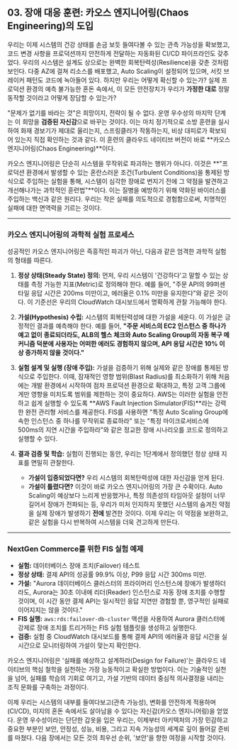 ## 03. 장애 대응 훈련: 카오스 엔지니어링(Chaos Engineering)의 도입

우리는 이제 시스템의 건강 상태를 손금 보듯 들여다볼 수 있는 관측 가능성을 확보했고, 코드 변경 사항을 프로덕션까지 안전하게 전달하는 자동화된 CI/CD 파이프라인도 갖추었다. 우리의 시스템은 설계도 상으로는 완벽한 회복탄력성(Resilience)을 갖춘 것처럼 보인다. 다중 AZ에 걸쳐 리소스를 배포했고, Auto Scaling이 설정되어 있으며, 서킷 브레이커 패턴도 코드에 녹아들어 있다. 하지만 우리는 어떻게 확신할 수 있는가? 실제 프로덕션 환경의 예측 불가능한 혼돈 속에서, 이 모든 안전장치가 우리가 **가정한 대로** 정말 동작할 것이라고 어떻게 장담할 수 있는가?

"문제가 없기를 바라는 것"은 희망이지, 전략이 될 수 없다. 운영 우수성의 마지막 단계는 이 희망을 **검증된 자신감**으로 바꾸는 것이다. 이는 마치 정기적으로 소방 훈련을 실시하여 화재 경보기가 제대로 울리는지, 스프링클러가 작동하는지, 비상 대피로가 확보되어 있는지 직접 확인하는 것과 같다. 이 훈련의 클라우드 네이티브 버전이 바로 **카오스 엔지니어링(Chaos Engineering)**이다.

카오스 엔지니어링은 단순히 시스템을 무작위로 파괴하는 행위가 아니다. 이것은 **"프로덕션 환경에서 발생할 수 있는 혼란스러운 조건(Turbulent Conditions)을 통제된 방식으로 주입하는 실험을 통해, 시스템이 심각한 장애로 번지기 전에 그 약점을 발견하고 개선해나가는 과학적인 훈련법"**이다. 이는 질병을 예방하기 위해 약화된 바이러스를 주입하는 백신과 같은 원리다. 우리는 작은 실패를 의도적으로 경험함으로써, 치명적인 실패에 대한 면역력을 기르는 것이다.

---

### 카오스 엔지니어링의 과학적 실험 프로세스

성공적인 카오스 엔지니어링은 즉흥적인 파괴가 아닌, 다음과 같은 엄격한 과학적 실험의 형태를 따른다.



1.  **정상 상태(Steady State) 정의:** 먼저, 우리 시스템이 '건강하다'고 말할 수 있는 상태를 측정 가능한 지표(Metric)로 정의해야 한다. 예를 들어, "주문 API의 99퍼센타일 응답 시간은 200ms 미만이고, 에러율은 0.1% 미만을 유지한다"와 같은 것이다. 이 기준선은 우리의 CloudWatch 대시보드에서 명확하게 관찰 가능해야 한다.

2.  **가설(Hypothesis) 수립:** 시스템의 회복탄력성에 대한 가설을 세운다. 이 가설은 긍정적인 결과를 예측해야 한다. 예를 들어, **"주문 서비스의 EC2 인스턴스 중 하나가 예고 없이 종료되더라도, ALB의 헬스 체크와 Auto Scaling Group의 자동 복구 메커니즘 덕분에 사용자는 어떠한 에러도 경험하지 않으며, API 응답 시간은 10% 이상 증가하지 않을 것이다."**

3.  **실험 설계 및 실행 (장애 주입):** 가설을 검증하기 위해 실제와 같은 장애를 통제된 방식으로 주입한다. 이때, 잠재적인 영향 범위(Blast Radius)를 최소화하기 위해 처음에는 개발 환경에서 시작하여 점차 프로덕션 환경으로 확대하고, 특정 고객 그룹에게만 영향을 미치도록 범위를 제한하는 것이 중요하다. AWS는 이러한 실험을 안전하고 쉽게 실행할 수 있도록 **AWS Fault Injection Simulator(FIS)**라는 강력한 완전 관리형 서비스를 제공한다. FIS를 사용하면 "특정 Auto Scaling Group에 속한 인스턴스 중 하나를 무작위로 종료하라" 또는 "특정 마이크로서비스에 500ms의 지연 시간을 주입하라"와 같은 정교한 장애 시나리오를 코드로 정의하고 실행할 수 있다.

4.  **결과 검증 및 학습:** 실험이 진행되는 동안, 우리는 1단계에서 정의했던 정상 상태 지표를 면밀히 관찰한다.
    * **가설이 입증되었다면?** 우리 시스템의 회복탄력성에 대한 자신감을 얻게 된다.
    * **가설이 틀렸다면?** 이것이 바로 카오스 엔지니어링의 가장 큰 수확이다. Auto Scaling이 예상보다 느리게 반응했거나, 특정 의존성의 타임아웃 설정이 너무 길어서 장애가 전파되는 등, 우리가 미처 인지하지 못했던 시스템의 숨겨진 약점을 실제 장애가 발생하기 **전에** 발견한 것이다. 이제 우리는 이 약점을 보완하고, 같은 실험을 다시 반복하여 시스템을 더욱 견고하게 만든다.

---

### NextGen Commerce를 위한 FIS 실험 예제

* **실험:** 데이터베이스 장애 조치(Failover) 테스트
* **정상 상태:** 결제 API의 성공률 99.9% 이상, P99 응답 시간 300ms 미만.
* **가설:** "Aurora 데이터베이스 클러스터의 프라이머리 인스턴스에 장애가 발생하더라도, Aurora는 30초 이내에 리더(Reader) 인스턴스로 자동 장애 조치를 수행할 것이며, 이 시간 동안 결제 API는 일시적인 응답 지연만 경험할 뿐, 영구적인 실패로 이어지지는 않을 것이다."
* **FIS 실행:** `aws:rds:failover-db-cluster` 액션을 사용하여 Aurora 클러스터에 강제로 장애 조치를 트리거하는 FIS 실험 템플릿을 생성하고 실행한다.
* **검증:** 실험 중 CloudWatch 대시보드를 통해 결제 API의 에러율과 응답 시간을 실시간으로 모니터링하여 가설이 맞는지 확인한다.

카오스 엔지니어링은 '실패를 예상하고 설계하라(Design for Failure)'는 클라우드 네이티브의 핵심 철학을 실천하는 가장 능동적이고 확실한 방법이다. 이는 기술적인 실천을 넘어, 실패를 학습의 기회로 여기고, 가설 기반의 데이터 중심적 의사결정을 내리는 조직 문화를 구축하는 과정이다.

이제 우리는 시스템의 내부를 들여다보고(관측 가능성), 변화를 안전하게 적용하며(CI/CD), 미지의 혼돈 속에서도 살아남을 수 있다는 자신감(카오스 엔지니어링)을 얻었다. 운영 우수성이라는 단단한 갑옷을 입은 우리는, 이제부터 아키텍처의 가장 민감하고 중요한 부분인 보안, 안정성, 성능, 비용, 그리고 지속 가능성의 세계로 깊이 들어갈 준비를 마쳤다. 다음 장에서는 모든 것의 최우선 순위, '보안'을 향한 여정을 시작할 것이다.